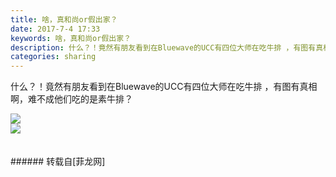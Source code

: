 ```yaml
---
title: 啥，真和尚or假出家？
date: 2017-7-4 17:33
keywords: 啥，真和尚or假出家？
description: 什么？！竟然有朋友看到在Bluewave的UCC有四位大师在吃牛排 ，有图有真相啊，难不成他们吃的是素牛排？
categories: sharing
---
```

<td class="t_f" id="postmessage_782218">

什么？！竟然有朋友看到在Bluewave的UCC有四位大师在吃牛排<img alt="" border="0" onclick="" onmouseover="" smilieid="99" src="static/image/smiley/qiubilong/9.gif"/> ，有图有真相啊，难不成他们吃的是素牛排？<br/>

<img aid="580643" data-cf-modified-a9dc83eac97da035972ca6fd-="" file="data/attachment/forum/201707/04/173831qj1s1rdix7rifijk.jpg.thumb.jpg" id="aimg_580643" inpost="1" onclick="" onmouseover="" src="http://www.flw.ph/data/attachment/forum/201707/04/173831qj1s1rdix7rifijk.jpg" style="cursor:pointer" zoomfile="data/attachment/forum/201707/04/173831qj1s1rdix7rifijk.jpg"/>


<br/>

<img aid="580626" data-cf-modified-a9dc83eac97da035972ca6fd-="" file="data/attachment/forum/201707/04/173031v0xcsbi883b5x9ze.jpg.thumb.jpg" id="aimg_580626" inpost="1" onclick="" onmouseover="" src="http://www.flw.ph/data/attachment/forum/201707/04/173031v0xcsbi883b5x9ze.jpg" style="cursor:pointer" zoomfile="data/attachment/forum/201707/04/173031v0xcsbi883b5x9ze.jpg"/>


<br/>
<br/>
<br/>
</td>
###### 转载自[菲龙网]